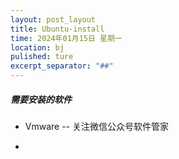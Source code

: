 ```yaml
---
layout: post_layout
title: Ubuntu-install
time: 2024年01月15日 星期一
location: bj
pulished: ture
excerpt_separator: "##"
---
```


##### 需要安装的软件
- Vmware
 -- 关注微信公众号软件管家
  
- 

